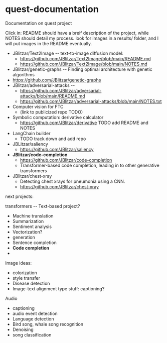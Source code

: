 # quest-documentation

Documentation on quest project

Click in: README should have a breif description of the project, while NOTES should detail my process. look for images in a results/ folder, and I will put images in the README eventually.

 - JBlitzar/Text2Image -- text-to-image diffusion model:
   - https://github.com/JBlitzar/Text2Image/blob/main/README.md
   -  https://github.com/JBlitzar/Text2Image/blob/main/NOTES.md
 -  JBlitzar/genetic-graphs -- Finding optimal architecture with genetic algorithms
   -  https://github.com/JBlitzar/genetic-graphs
- JBlitzar/adversarial-attacks --
  - https://github.com/JBlitzar/adversarial-attacks/blob/main/README.md
  - https://github.com/JBlitzar/adversarial-attacks/blob/main/NOTES.txt
- Computer vision for FTC
  - (link to publicized repo TODO)
- Symbolic computation: derivative calculator
  - https://github.com/JBlitzar/derivative TODO add README and NOTES
- LangChain builder
  - TODO track down and add repo
- JBLitzar/saliency
  - https://github.com/JBlitzar/saliency
- **JBlitzar/code-completion**
  - https://github.com/JBlitzar/code-completion
  - Transformer-based code completion, leading in to other generative transformers
- JBlitzar/chest-xray
  - Detecting chest xrays for pneumonia using a CNN.
  - https://github.com/JBlitzar/chest-xray

next projects:

transformers -- Text-based project?
 - Machine translation
 - Summarization
 - Sentiment analysis
 - Vectorization?
 - generation
 - Sentence completion
 - **Code completion**
 - 

Image ideas:
 - colorization
 - style transfer
 - Disease detection
 - Image-text alignment type stuff: captioning?

Audio
 - captioning
 - audio event detection
 - Language detection
 - Bird song, whale song recognition
 - Denoising
 - song classification
